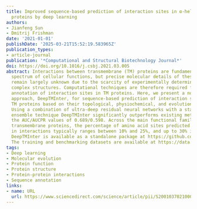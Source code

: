 ```yaml
---
title: Improved sequence-based prediction of interaction sites in α-helical transmembrane
  proteins by deep learning
authors:
- Jianfeng Sun
- Dmitrij Frishman
date: '2021-01-01'
publishDate: '2025-03-21T15:52:19.583965Z'
publication_types:
- article-journal
publication: '*Computational and Structural Biotechnology Journal*'
doi: https://doi.org/10.1016/j.csbj.2021.03.005
abstract: Interactions between transmembrane (TM) proteins are fundamental for a wide
  spectrum of cellular functions, but precise molecular details of these interactions
  remain largely unknown due to the scarcity of experimentally determined three-dimensional
  complex structures. Computational techniques are therefore required for a large-scale
  annotation of interaction sites in TM proteins. Here, we present a novel deep-learning
  approach, DeepTMInter, for sequence-based prediction of interaction sites in α-helical
  TM proteins based on their topological, physiochemical, and evolutionary properties.
  Using a combination of ultra-deep residual neural networks with a stacked generalization
  ensemble technique DeepTMInter significantly outperforms existing methods, achieving
  the AUC/AUCPR values of 0.689/0.598. Across the main functional families of human
  transmembrane proteins, the percentage of amino acid sites predicted to be involved
  in interactions typically ranges between 10% and 25%, and up to 30% in ion channels.
  DeepTMInter is available as a standalone package at https://github.com/2003100127/deeptminter.
  The training and benchmarking datasets are available at https://data.mendeley.com/datasets/2t8kgwzp35.
tags:
- Deep learning
- Molecular evolution
- Protein function
- Protein structure
- Protein-protein interactions
- Sequence annotation
links:
- name: URL
  url: https://www.sciencedirect.com/science/article/pii/S2001037021000775
---
```


